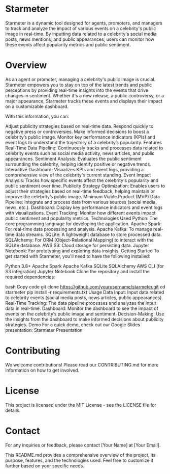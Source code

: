 # Starmeter

Starmeter is a dynamic tool designed for agents, promoters, and managers to track and analyze the impact of various events on a celebrity's public image in real-time. By inputting data related to a celebrity's social media posts, news mentions, and public appearances, users can monitor how these events affect popularity metrics and public sentiment.

# Overview
As an agent or promoter, managing a celebrity's public image is crucial. Starmeter empowers you to stay on top of the latest trends and public perceptions by providing real-time insights into the events that drive changes in sentiment. Whether it's a new release, a public controversy, or a major appearance, Starmeter tracks these events and displays their impact on a customizable dashboard.

With this information, you can:

Adjust publicity strategies based on real-time data.
Respond quickly to negative press or controversies.
Make informed decisions to boost a celebrity’s public image.
Monitor key performance indicators (KPIs) and event logs to understand the trajectory of a celebrity’s popularity.
Features
Real-Time Data Pipeline: Continuously tracks and processes data related to celebrity events such as social media activity, news articles, and public appearances.
Sentiment Analysis: Evaluates the public sentiment surrounding the celebrity, helping identify positive or negative trends.
Interactive Dashboard: Visualizes KPIs and event logs, providing a comprehensive view of the celebrity's current standing.
Event Impact Analysis: Tracks how specific events affect the celebrity's popularity and public sentiment over time.
Publicity Strategy Optimization: Enables users to adjust their strategies based on real-time feedback, helping maintain or improve the celebrity’s public image.
Minimum Viable Product (MVP)
Data Pipeline: Integrate and process data from various sources (social media, news, etc.).
Dashboard: Display key performance indicators and event logs with visualizations.
Event Tracking: Monitor how different events impact public sentiment and popularity metrics.
Technologies Used
Python: The core programming language for developing the application.
Apache Spark: For real-time data processing and analysis.
Apache Kafka: To manage real-time data streams.
SQLite: A lightweight database to store processed data.
SQLAlchemy: For ORM (Object-Relational Mapping) to interact with the SQLite database.
AWS S3: Cloud storage for persisting data.
Jupyter Notebook: For prototyping and exploring data insights.
Getting Started
To get started with Starmeter, you'll need to have the following installed:

Python 3.8+
Apache Spark
Apache Kafka
SQLite
SQLAlchemy
AWS CLI (for S3 integration)
Jupyter Notebook
Clone the repository and install the required dependencies:

bash
Copy code
git clone https://github.com/yourusername/starmeter.git
cd starmeter
pip install -r requirements.txt
Usage
Data Input: Input data related to celebrity events (social media posts, news articles, public appearances).
Real-Time Tracking: The data pipeline processes and analyzes the input data in real-time.
Dashboard: Monitor the dashboard to see the impact of events on the celebrity’s public image and sentiment.
Decision-Making: Use the insights from the dashboard to make informed decisions about publicity strategies.
Demo
For a quick demo, check out our Google Slides presentation: Starmeter Presentation

# Contributing
We welcome contributions! Please read our CONTRIBUTING.md for more information on how to get involved.

# License
This project is licensed under the MIT License - see the LICENSE file for details.

# Contact
For any inquiries or feedback, please contact [Your Name] at [Your Email].

This README.md provides a comprehensive overview of the project, its purpose, features, and the technologies used. Feel free to customize it further based on your specific needs.








